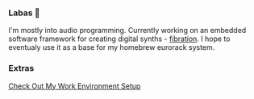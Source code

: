 ### Labas 👋

I'm mostly into audio programming. Currently working on an embedded software framework for creating digital synths - [fibration](https://github.com/lukasnee/fibration). I hope to eventualy use it as a base for my homebrew eurorack system.

### Extras
[Check Out My Work Environment Setup](https://github.com/lukasnee/lukasnee/blob/main/setup.md)
